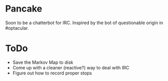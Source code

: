 Pancake
=======

Soon to be a chatterbot for IRC. Inspired by the bot of questionable origin in #optacular.

ToDo
====

* Save the Markov Map to disk
* Come up with a cleaner (reactive?) way to deal with IRC
* Figure out how to record proper stops
